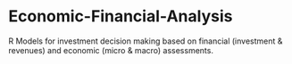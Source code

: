 # Economic-Financial-Analysis
R Models for investment decision making based on financial (investment &amp; revenues) and economic (micro &amp; macro) assessments.
